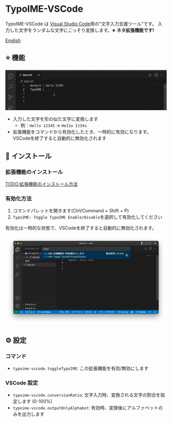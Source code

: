 # TypoIME-VSCode

TypoIME-VSCode は [Visual Studio Code](https://code.visualstudio.com/)用の"文字入力支援ツール"です。
入力した文字をランダムな文字にこっそり変換します。**※ ネタ拡張機能です!**

[English](./README.md)

## ⭐ 機能

![TypoIME-VSCode Sample](https://raw.githubusercontent.com/toshi-pono/TypoIME-VSCode/main/images/ja/sample.gif)

- 入力した文字を形の似た文字に変換します
  - 例：`Hello 12345` → `He11o Iz34s`
- 拡張機能をコマンドから有効化したとき、一時的に有効になります。VSCodeを終了すると自動的に無効化されます

## 💾 インストール

### 拡張機能のインストール
<TODO:拡張機能のインストール方法>

### 有効化方法
1. コマンドパレットを開きます(Ctrl/Command + Shift + P)
2. `TypoIME: Toggle TypoIME Enable/Disable`を選択して有効化してください
 
有効化は一時的な状態で、VSCodeを終了すると自動的に無効化されます。

![TypoIME-VSCode Sample](https://raw.githubusercontent.com/toshi-pono/TypoIME-VSCode/main/images/ja/command.png)

## ⚙️ 設定

### コマンド
* `typoime-vscode.toggleTypoIME`: この拡張機能を有効/無効にします

### VSCode 設定

* `typoime-vscode.conversionRatio`: 文字入力時、変換される文字の割合を指定します (0-100%)
* `typoime-vscode.outputOnlyAlphabet`: 有効時、変換後にアルファベットのみを出力します

<!--
## Known Issues
Nothing yet.
-->

<!--
## Release Notes

### 0.1.0

Initial release of TypoIME-VSCode
-->
